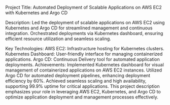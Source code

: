 Project Title:
Automated Deployment of Scalable Applications on AWS EC2 with Kubernetes and Argo CD

Description:
Led the deployment of scalable applications on AWS EC2 using Kubernetes and Argo CD for streamlined management and continuous integration. Orchestrated deployments via Kubernetes dashboard, ensuring efficient resource utilization and seamless scaling.

Key Technologies:
AWS EC2: Infrastructure hosting for Kubernetes clusters.
Kubernetes Dashboard: User-friendly interface for managing containerized applications.
Argo CD: Continuous Delivery tool for automated application deployments.
Achievements:
Implemented Kubernetes dashboard for visual management of containerized applications on AWS EC2 instances. Utilized Argo CD for automated deployment pipelines, enhancing deployment efficiency by 60%. Achieved seamless scaling and high availability, supporting 99.9% uptime for critical applications. This project description emphasizes your role in leveraging AWS EC2, Kubernetes, and Argo CD to optimize application deployment and management processes effectively.
